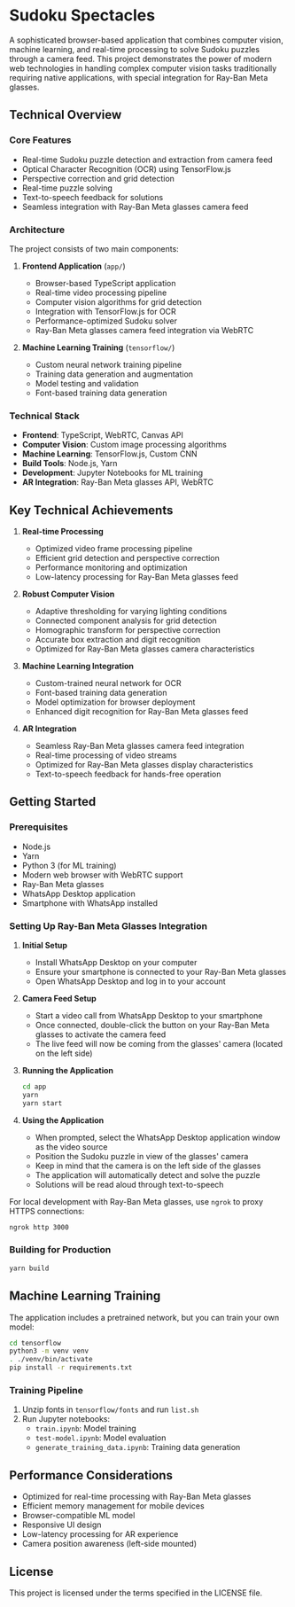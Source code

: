 # Sudoku Spectacles

A sophisticated browser-based application that combines computer vision, machine learning, and real-time processing to solve Sudoku puzzles through a camera feed. This project demonstrates the power of modern web technologies in handling complex computer vision tasks traditionally requiring native applications, with special integration for Ray-Ban Meta glasses.

## Technical Overview

### Core Features
- Real-time Sudoku puzzle detection and extraction from camera feed
- Optical Character Recognition (OCR) using TensorFlow.js
- Perspective correction and grid detection
- Real-time puzzle solving
- Text-to-speech feedback for solutions
- Seamless integration with Ray-Ban Meta glasses camera feed

### Architecture
The project consists of two main components:

1. **Frontend Application** (`app/`)
   - Browser-based TypeScript application
   - Real-time video processing pipeline
   - Computer vision algorithms for grid detection
   - Integration with TensorFlow.js for OCR
   - Performance-optimized Sudoku solver
   - Ray-Ban Meta glasses camera feed integration via WebRTC

2. **Machine Learning Training** (`tensorflow/`)
   - Custom neural network training pipeline
   - Training data generation and augmentation
   - Model testing and validation
   - Font-based training data generation

### Technical Stack
- **Frontend**: TypeScript, WebRTC, Canvas API
- **Computer Vision**: Custom image processing algorithms
- **Machine Learning**: TensorFlow.js, Custom CNN
- **Build Tools**: Node.js, Yarn
- **Development**: Jupyter Notebooks for ML training
- **AR Integration**: Ray-Ban Meta glasses API, WebRTC

## Key Technical Achievements
1. **Real-time Processing**
   - Optimized video frame processing pipeline
   - Efficient grid detection and perspective correction
   - Performance monitoring and optimization
   - Low-latency processing for Ray-Ban Meta glasses feed

2. **Robust Computer Vision**
   - Adaptive thresholding for varying lighting conditions
   - Connected component analysis for grid detection
   - Homographic transform for perspective correction
   - Accurate box extraction and digit recognition
   - Optimized for Ray-Ban Meta glasses camera characteristics

3. **Machine Learning Integration**
   - Custom-trained neural network for OCR
   - Font-based training data generation
   - Model optimization for browser deployment
   - Enhanced digit recognition for Ray-Ban Meta glasses feed

4. **AR Integration**
   - Seamless Ray-Ban Meta glasses camera feed integration
   - Real-time processing of video streams
   - Optimized for Ray-Ban Meta glasses display characteristics
   - Text-to-speech feedback for hands-free operation

## Getting Started

### Prerequisites
- Node.js
- Yarn
- Python 3 (for ML training)
- Modern web browser with WebRTC support
- Ray-Ban Meta glasses
- WhatsApp Desktop application
- Smartphone with WhatsApp installed

### Setting Up Ray-Ban Meta Glasses Integration
1. **Initial Setup**
   - Install WhatsApp Desktop on your computer
   - Ensure your smartphone is connected to your Ray-Ban Meta glasses
   - Open WhatsApp Desktop and log in to your account

2. **Camera Feed Setup**
   - Start a video call from WhatsApp Desktop to your smartphone
   - Once connected, double-click the button on your Ray-Ban Meta glasses to activate the camera feed
   - The live feed will now be coming from the glasses' camera (located on the left side)

3. **Running the Application**
   ```bash
   cd app
   yarn
   yarn start
   ```

4. **Using the Application**
   - When prompted, select the WhatsApp Desktop application window as the video source
   - Position the Sudoku puzzle in view of the glasses' camera
   - Keep in mind that the camera is on the left side of the glasses
   - The application will automatically detect and solve the puzzle
   - Solutions will be read aloud through text-to-speech

For local development with Ray-Ban Meta glasses, use `ngrok` to proxy HTTPS connections:
```bash
ngrok http 3000
```

### Building for Production
```bash
yarn build
```

## Machine Learning Training
The application includes a pretrained network, but you can train your own model:

```bash
cd tensorflow
python3 -m venv venv
. ./venv/bin/activate
pip install -r requirements.txt
```

### Training Pipeline
1. Unzip fonts in `tensorflow/fonts` and run `list.sh`
2. Run Jupyter notebooks:
   - `train.ipynb`: Model training
   - `test-model.ipynb`: Model evaluation
   - `generate_training_data.ipynb`: Training data generation

## Performance Considerations
- Optimized for real-time processing with Ray-Ban Meta glasses
- Efficient memory management for mobile devices
- Browser-compatible ML model
- Responsive UI design
- Low-latency processing for AR experience
- Camera position awareness (left-side mounted)

## License
This project is licensed under the terms specified in the LICENSE file.

